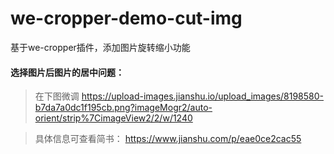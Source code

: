 # we-cropper-demo-cut-img
基于we-cropper插件，添加图片旋转缩小功能



#### 选择图片后图片的居中问题：
> 在下图微调 
https://upload-images.jianshu.io/upload_images/8198580-b7da7a0dc1f195cb.png?imageMogr2/auto-orient/strip%7CimageView2/2/w/1240

> 具体信息可查看简书： https://www.jianshu.com/p/eae0ce2cac55
